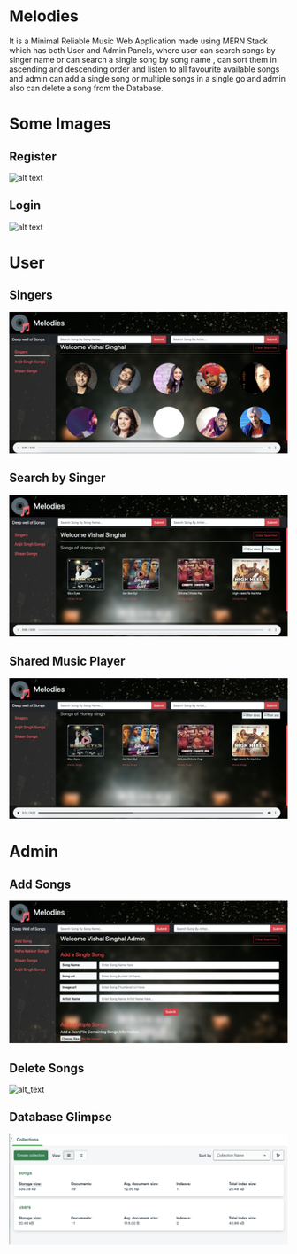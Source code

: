 # Melodies
It is a Minimal Reliable Music Web Application made using MERN Stack which has both User and Admin Panels, where user can search songs by singer name or can search a single song by song name , can sort them in ascending and descending order and listen to all favourite available songs and admin can add a single song or multiple songs in a single go and admin also can delete a song from the Database.


# Some Images

## Register
![alt text](https://github.com/vishalSinghal711/Melodies/blob/master/Images/Shared%20Register.png)
## Login
![alt text](https://github.com/vishalSinghal711/Melodies/blob/master/Images/Shared%20Login.png)

# User

## Singers
![alt text](https://github.com/vishalSinghal711/Melodies/blob/master/Images/user_view_1.png)
## Search by Singer
![alt text](https://github.com/vishalSinghal711/Melodies/blob/master/Images/User%20View.png)
## Shared Music Player
![alt text](https://github.com/vishalSinghal711/Melodies/blob/master/Images/Shared%20Music%20Player.png)

# Admin

## Add Songs
![alt text](https://github.com/vishalSinghal711/Melodies/blob/master/Images/Add%20Songs%20(Admin%20View).png)
## Delete Songs
![alt_text](https://github.com/vishalSinghal711/Melodies/blob/master/Images/Delete%20Songs%20(Admin%20View).png)

## Database Glimpse
![alt_text](https://github.com/vishalSinghal711/Melodies/blob/master/Images/Database(mongoDB%20Atlas).png)
